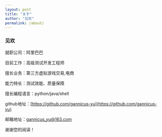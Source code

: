 ```yaml
---
layout: post
title: "关于"
author: "见欢"
permalink: /about/
---
```


### 见欢
就职公司：阿里巴巴

目前工作：高级测试开发工程师

擅长业务：第三方虚拟游戏交易,电商

能力特长：测试效能、质量保障

擅长编程语言：python/java/shell

github地址：[https://github.com/gannicus-yu](https://github.com/gannicus-yu)

邮箱地址：gannicus_yu@163.com


谢谢您的阅读！
